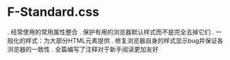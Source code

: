 # F-Standard.css
. 经常使用的常用属性整合  . 保护有用的浏览器默认样式而不是完全去掉它们  . 一般化的样式：为大部分HTML元素提供 . 修复浏览器自身的样式显示bug并保证各浏览器的一致性  . 全篇编写了注释对于新手阅读更加友好
